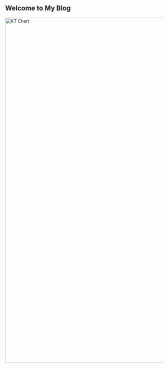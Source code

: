 ## Welcome to My Blog

<img width="1100" alt="KT Chart" src="https://user-images.githubusercontent.com/72818268/110356693-8090d080-8008-11eb-9d38-4c2188e637a2.png">


